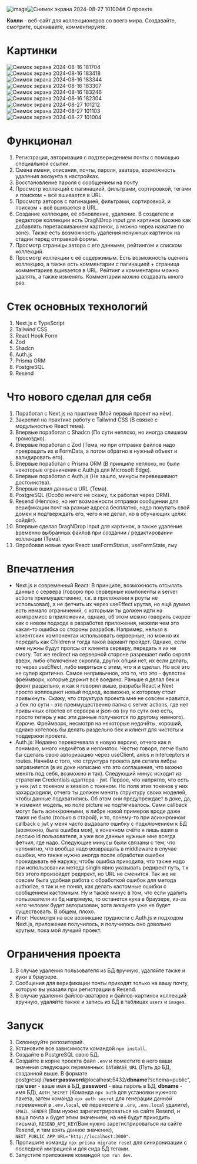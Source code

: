 ![image](https://github.com/user-attachments/assets/87eef8ba-7f2c-4f79-95c6-64fadaac5943)![Снимок экрана 2024-08-27 101004](https://github.com/user-attachments/assets/a832b9c2-80bc-4e6f-9b13-073d2e553ec9)# О проекте

**Колли** - веб-сайт для коллекционеров со всего мира. Создавайте, смотрите, оценивайте, комментируйте. 

# Картинки

![Снимок экрана 2024-08-16 181704](https://github.com/user-attachments/assets/9a630c8d-b749-4219-b6c1-1d01a828972b)
![Снимок экрана 2024-08-16 183418](https://github.com/user-attachments/assets/109ac84e-10e2-4231-822c-3ccbcdeac635)
![Снимок экрана 2024-08-16 183344](https://github.com/user-attachments/assets/a9d35062-cec4-452d-a109-9c5ff711ca18)
![Снимок экрана 2024-08-16 183307](https://github.com/user-attachments/assets/13955866-ad23-4028-990e-dc19208aab87)
![Снимок экрана 2024-08-16 183246](https://github.com/user-attachments/assets/368aa745-aaf4-4634-9453-c5999e7a4dd0)
![Снимок экрана 2024-08-16 182304](https://github.com/user-attachments/assets/6bccbb0e-582f-4ab5-b7e6-c44210e7c2d2)
![Снимок экрана 2024-08-27 101212](https://github.com/user-attachments/assets/1428f87e-ce2a-4900-b6b2-ef1e685c21df)
![Снимок экрана 2024-08-27 101103](https://github.com/user-attachments/assets/8cf3026b-67ca-4b5d-b650-436747818485)
![Снимок экрана 2024-08-27 101004](https://github.com/user-attachments/assets/1b881b83-0a2c-426c-9788-80ea195722f7)

# Функционал
1. Регистрация, авторизация с подтверждением почты с помощью специальной ссылки.
2. Смена имени, описания, почты, пароля, аватара, возможность удаления аккаунта в настройках.
3. Восстановление пароля с сообщением на почту
4. Просмотр коллекций с пагинацией, фильтрами, сортировкой, тегами и поиском + всё вшивается в URL.
5. Просмотр авторов с пагинацией, фильтрами, сортировкой, и поиском + всё вшивается в URL.
6. Создание коллекции, её обновление, удаление. В создателе и редакторе коллекции есть DragNDrop input для картинок (можно как добавлять перетаскиванием картинок, а можно через нажатие по зоне). Также есть возможность удаления ненужных картинок на стадии перед отправкой формы. 
7. Просмотр страницы автора с его данными, рейтингом и списком коллекций.
8. Просмотр коллекции с её содержимым. Есть возможность оценить коллекцию, а также есть комментарии с пагинацией + страница комментариев вшивается в URL. Рейтинг и комментарии можно удалять, а также изменять. Комментарии можно создавать много раз.

# Стек основных технологий
1. Next.js c TypeScript
2. Tailwind CSS
3. React Hook Form
4. Zod
5. Shadcn
6. Auth.js 
7. Prisma ORM
8. PostgreSQL
9. Resend

# Что нового сделал для себя
1. Поработал с Next.js на практике (Мой первый проект на нём).
2. Закрепил на практике работу с Tailwind CSS (В связке с модульностью React тема).
3. Впервые поработал с Shadcn (По сути неплохо, но иногда слишком громоздко).
4. Впервые поработал с Zod (Тема, но при отправке файлов надо превращать их в FormData, а потом обратно в нужный объект и валидировать его).
5. Впервые поработал с Prisma ORM (В принципе неплохо, но были некоторые ограничения с Auth.js для Microsoft Edge).
6. Впервые поработал с Auth.js (Не зашло, минусы перевешивают достоинства).
7. Впервые вшил данные в URL (Тема).
8. PostgreSQL (Особо ничего не скажу, т.к работал через ORM).
9. Resend (Неплохо, но нет возможности отправки сообщении для верификации почт на разные адреса бесплатно, надо покупать свой домен и подтверждать его, чего я не делал, но в обучающих целях сойдёт).
10. Впервые сделал DragNDrop input для картинок, а также удаление временно выбранных файлов при создании / редактировании коллекции (Тема).
11. Опробовал новые хуки React: useFormStatus, useFormState, гыу
 
# Впечатления
- Next.js и современный React: В принципе, возможность отсылать данные с сервера (говорю про серверные компоненты и server actions преимущественно, т.к. в приложении я роуты не использовал), а не фетчить их через useEffect крутая, но ещё думаю есть немало ограничений, с которыми ты должен идти на компромисс в приложении, однако, об этом можно говорить скорее как о новом подходе в разработке приложения, нежели чем это какая-то ошибка со стороны разрабов. Например, нельзя в клиентских компонентах использовать серверные, но можно их передать как Children и тогда такой вариант пройдет. Однако, если мне нужны будут пропсы от клиента серверу, передать я их не смогу. Тот же redirect на серверной стороне разрешает либо скролл вверх, либо отключение скролла, других опций нет, их если делать, то через useEffect, либо мириться с этим, что я и сделал.
Но всё это не супер критично. Самое непривычное, это то, что это - фуллстак фреймворк, которые держит всё воедино. Раньше я делал бек и фронт раздельно, и как я говорил выше, разрабы React и Next просто воплощают новый подход, возможно, к которому стоит привыкнуть. Скажу, что структура проекта мне не совсем нравится, а бек по сути - это преимущественно папка с server actions, где нет привычных ответов от сервера и json-ов (ну по сути оно есть, просто теперь у нас эти данные получаются по другому немного). Короче. Фреймворк, несмотря на некоторые недочёты, хороший, однако хотелось бы делать раздельно бек и клиент для чистоты и поддержки проекта.
 - Auth.js: Недавно перекочевала в новую версию, отчего как я понимаю, много недочётов и непоняток. Честно говоря, легче было бы сделать свою авторизацию через useClient, axios и interceptors и routes. Начнём с того, что структура проекта для сетапа либры загрязняется (в их доке написано что это соглашения, что можно менять под себя, возможно и так). Следующий минус исходит из стратегии Credentials адаптера - jwt. Первое, что напрягло, что есть у них jwt с токеном и session с токеном. Но поля этих токенов у них захардкодили, отчего ты должен менять структуру своих моделей, чтобы данные подхватились. Об этом они предупреждает в доке, да, я изменил модель, но поле picture не подтягивалось. Сами callback могут быть асинхронными, в либре новой примеров вроде даже таких не было (только в старой), и то, почему-то при асихнронном callback с jwt у меня часто выдавало ошибку с подключением к БД (возможно, была ошибка моя), в конечном счёте я лишь вшил в сессию id пользователя, а уже все данные нужные мне всегда фетчил, где надо. Следующие минусы были связаны с тем, что непонятно, что вообще надо возвращать в middleware в случае ошибки, что также нужно иногда после обработки ошибки прокидывать её наружу, чтобы ошибка приходила, что также надо при использовании метода singIn явно указывать редирект путь, т.к без этого произойдет редирект, но URL не сменится. Так же не совсем была удобная работа с обработкой ошибок для метода authorize, я так и не понял, как делать кастомные ошибки с сообщением кастомным. Ну и также минус в том, что если удалить пользователя из бд напрямую, то останется кука в браузере, из-за чего человек будет авторизован, хотя аккаунта уже не будет существовать. В общем, плохо.
 - Итог: Несмотря на все возникшие трудности с Auth.js и подходом Next.js, приложение получилось, и получилось оно довольно крутым, пока мой лучший проект.  

# Ограничения проекта

1. В случае удаления пользователя из БД вручную, удаляйте также и куки в браузере.
2. Сообщения для верификации почты приходят только на вашу почту, которую вы указали при регистрации в Resend. 
3. В случае удаления файлов-аватаров и файлов-картинок коллекций вручную, удаляйте также и запись из БД в таблицах `users` и `images`. 

# Запуск

1. Склонируйте репозиторий.
2. Установите все зависимости командой `npm install`.
3. Создайте в PostgreSQL свою БД.
4. Создайте в корне проекта файл `.env` и поместите в него ваши значения следующих переменных: `DATABASE_URL` (Путь до БД, созданной выше. В формате postgresql://**user**:**password**@localhost:5432/**dbname**?schema=public", где **user** - ваше имя в БД, **password** - ваш пароль в БД, **dbname** - имя БД), `AUTH_SECRET` (Команда `npx auth` для установки нужного пакета, затем команда `npx auth secret` для генерации данной переменной в `.env.local`, её перенесите в `.env`, `.env.local` удалите), `EMAIL_SENDER` (Вам нужно зарегистрироваться на сайте Resend, и ваша почта и будет этим значением, на неё будут приходить письма), `RESEND_API_KEY`(Вам нужно зарегистрироваться на сайте Resend, и там взять данное значение), `NEXT_PUBLIC_APP_URL="http://localhost:3000"`.
5. Пропишите команду `npx prisma migrate reset` для синхронизации с последней миграцией и для сида БД тегами.
6. Запустите приложение командой `npm run dev`.
